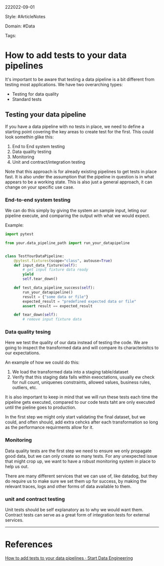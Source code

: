 222022-09-01

Style: #ArticleNotes

Domain: #Data 

Tags:

# How to add tests to your data pipelines
It's important to be aware that testing a data pipeline is a bit different from testing most applications. We have two overarching types:
- Testing for data quality
- Standard tests

## Testing your data pipeline

If you have a data pipeline with no tests in place, we need to define a starting point covering the key areas to create test for the first. This could look somethin glike this:
1. End to End system testing
2. Data quality testing
3. Monitoring
4. Unit and contract/integration testing

Note that this approach is for already existing pipelines to get tests in place fast. It is also under the assumption that the pipeline in question is in what appears to be a working state. This is also just a general approach, it can change on your specific use case.

### End-to-end system testing
We can do this simply by giving the system an sample input, leting our pipeline execute, and comparing the output with what we would expect.

Example:
```python
import pytest

from your.data_pipeline_path import run_your_datapipeline


class TestYourDataPipeline:
    @pytest.fixtures(scope="class", autouse=True)
    def input_data_fixture(self):
        # get input fixture data ready
        yield
        self.tear_down()

    def test_data_pipeline_success(self):
        run_your_datapipeline()
        result = {"some data or file"}
        expected_result = "predefined expected data or file"
        assert result == expected_result

    def tear_down(self):
        # remove input fixture data
```

### Data quality tesing
Here we test the quality of our data instead of testing the code. We are going to inspect the transformed data and will compare its characterisitcs to our expectations.

An example of how we could do this:
1. We load the transformed data into a staging table/dataset
2. Verify that this staging data falls within exeoctations, usually ew check for null count, uniquenes constraints, allowed values, business rules, outliers, etc.

It is also important to keep in mind that we will run these tests each time the pipeline gets executed, compared to our code tests taht are only executed until the pieline goes to production.

In the first step we might only start validating the final dataset, but we could, and often should, add extra cehcks after each transformation so long as the performance requirments allow for it.

### Monitoring
Data quality tests are the first step we need to ensure we only propagate good data, but we can only create so many tests. For any unexpected issue that might crop up, we want to have a robust monitoring system in place to help us out. 

There are many different services that we can use of, like datadog, but they do require us to make sure we set them up for success, by making the relevant traces, logs and other forms of data available to them.

### unit and contract testing
Unit tests should be self explanatory as to why we would want them. Contract tests can serve as a great form of integration tests for external services.


___
# References
[How to add tests to your data pipelines · Start Data Engineering](https://www.startdataengineering.com/post/how-to-add-tests-to-your-data-pipeline/)